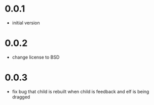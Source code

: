 # 0.0.1

- initial version

# 0.0.2

- change license to BSD

# 0.0.3

- fix bug that child is rebuilt when child is feedback and elf is being dragged